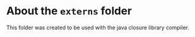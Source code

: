 # About the `externs` folder
This folder was created to be used with the java closure library compiler.
